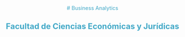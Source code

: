 <center>
<font color="#41a8c7">
# Business Analytics
  
## Facultad de Ciencias Económicas y Jurídicas

